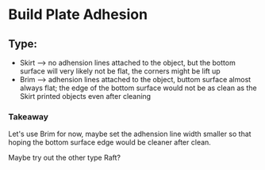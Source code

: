 # Build Plate Adhesion

## Type:
- Skirt --> no adhension lines attached to the object, but the bottom surface will very likely not be flat, the corners might be lift up
- Brim --> adhension lines attached to the object, buttom surface almost always flat; the edge of the bottom surface would not be as clean as the Skirt printed objects even after cleaning

### Takeaway
Let's use Brim for now, maybe set the adhension line width smaller so that hoping the bottom surface edge would be cleaner after clean.

Maybe try out the other type Raft?
